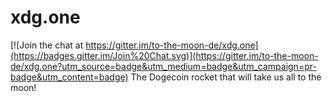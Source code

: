 # xdg.one

[![Join the chat at https://gitter.im/to-the-moon-de/xdg.one](https://badges.gitter.im/Join%20Chat.svg)](https://gitter.im/to-the-moon-de/xdg.one?utm_source=badge&utm_medium=badge&utm_campaign=pr-badge&utm_content=badge)
The Dogecoin rocket that will take us all to the moon! 
